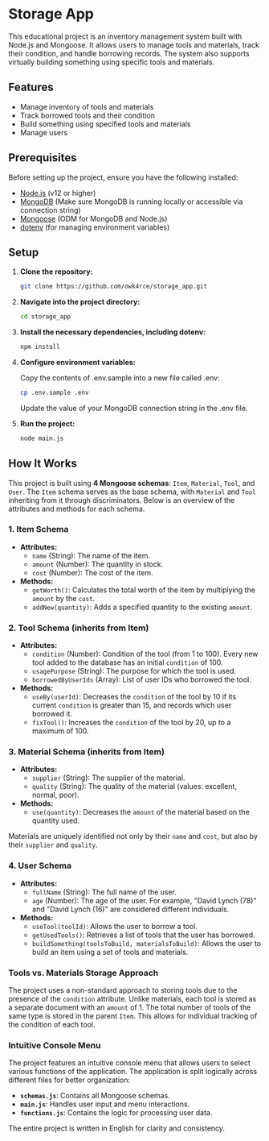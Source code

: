 # Storage App

This educational project is an inventory management system built with Node.js and Mongoose. It allows users to manage tools and materials, track their condition, and handle borrowing records. The system also supports virtually building something using specific tools and materials.

## Features

- Manage inventory of tools and materials
- Track borrowed tools and their condition
- Build something using specified tools and materials
- Manage users

## Prerequisites

Before setting up the project, ensure you have the following installed:

- [Node.js](https://nodejs.org/) (v12 or higher)
- [MongoDB](https://www.mongodb.com/) (Make sure MongoDB is running locally or accessible via connection string)
- [Mongoose](https://mongoosejs.com/) (ODM for MongoDB and Node.js)
- [dotenv](https://www.npmjs.com/package/dotenv) (for managing environment variables)

## Setup

1. **Clone the repository:**

   ```bash
   git clone https://github.com/owk4rce/storage_app.git

2. **Navigate into the project directory:**

    ```bash
    cd storage_app

3. **Install the necessary dependencies, including dotenv:**

    ```bash
    npm install

4. **Configure environment variables:**

    Copy the contents of .env.sample into a new file called .env:

    ```bash
    cp .env.sample .env
    ```

    Update the value of your MongoDB connection string in the .env file.

5. **Run the project:**

    ```bash
    node main.js

## How It Works

This project is built using **4 Mongoose schemas**: `Item`, `Material`, `Tool`, and `User`. The `Item` schema serves as the base schema, with `Material` and `Tool` inheriting from it through discriminators. Below is an overview of the attributes and methods for each schema.

### 1. **Item Schema**
- **Attributes:**
  - `name` (String): The name of the item.
  - `amount` (Number): The quantity in stock.
  - `cost` (Number): The cost of the item.
- **Methods:**
  - `getWorth()`: Calculates the total worth of the item by multiplying the `amount` by the `cost`.
  - `addNew(quantity)`: Adds a specified quantity to the existing `amount`.

### 2. **Tool Schema** (inherits from Item)
- **Attributes:**
  - `condition` (Number): Condition of the tool (from 1 to 100). Every new tool added to the database has an initial `condition` of 100.
  - `usagePurpose` (String): The purpose for which the tool is used.
  - `borrowedByUserIds` (Array): List of user IDs who borrowed the tool.
- **Methods:**
  - `useBy(userId)`: Decreases the `condition` of the tool by 10 if its current `condition` is greater than 15, and records which user borrowed it.
  - `fixTool()`: Increases the `condition` of the tool by 20, up to a maximum of 100.

### 3. **Material Schema** (inherits from Item)
- **Attributes:**
  - `supplier` (String): The supplier of the material.
  - `quality` (String): The quality of the material (values: excellent, normal, poor).
- **Methods:**
  - `use(quantity)`: Decreases the `amount` of the material based on the quantity used.

Materials are uniquely identified not only by their `name` and `cost`, but also by their `supplier` and `quality`.

### 4. **User Schema**
- **Attributes:**
  - `fullName` (String): The full name of the user.
  - `age` (Number): The age of the user. For example, "David Lynch (78)" and "David Lynch (16)" are considered different individuals.
- **Methods:**
  - `useTool(toolId)`: Allows the user to borrow a tool.
  - `getUsedTools()`: Retrieves a list of tools that the user has borrowed.
  - `buildSomething(toolsToBuild, materialsToBuild)`: Allows the user to build an item using a set of tools and materials.

### Tools vs. Materials Storage Approach
The project uses a non-standard approach to storing tools due to the presence of the `condition` attribute. Unlike materials, each tool is stored as a separate document with an `amount` of 1. The total number of tools of the same type is stored in the parent `Item`. This allows for individual tracking of the condition of each tool.

### Intuitive Console Menu
The project features an intuitive console menu that allows users to select various functions of the application. The application is split logically across different files for better organization:
- **`schemas.js`**: Contains all Mongoose schemas.
- **`main.js`**: Handles user input and menu interactions.
- **`functions.js`**: Contains the logic for processing user data.

The entire project is written in English for clarity and consistency.